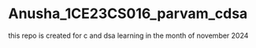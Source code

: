 # Anusha_1CE23CS016_parvam_cdsa
this repo is created for c and dsa learning in the month of november 2024
